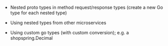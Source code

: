 * Nested proto types in method request/response types (create a new Go type for each nested type)

* Using nested types from other microservices

* Using custom go types (with custom conversion); e.g. a shopspring.Decimal

